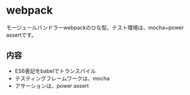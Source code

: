 # webpack
モージュールバンドラーwebpackのひな型。テスト環境は、mocha+power assertです。

## 内容
* ES6表記をbabelでトランスパイル
* テスティングフレームワークは、mocha
* アサーションは、power assert

